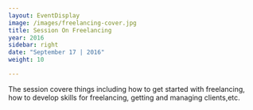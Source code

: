 ```yaml
---
layout: EventDisplay
image: /images/freelancing-cover.jpg
title: Session On Freelancing
year: 2016
sidebar: right
date: "September 17 | 2016"
weight: 10

---
```

The session covere things including how to get started with freelancing, how to develop skills for freelancing, getting and managing clients,etc.


